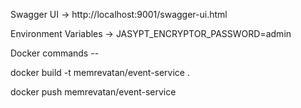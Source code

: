 Swagger UI -> http://localhost:9001/swagger-ui.html

Environment Variables -> JASYPT_ENCRYPTOR_PASSWORD=admin 


Docker commands --


docker build -t memrevatan/event-service .


docker push memrevatan/event-service

